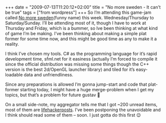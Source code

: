 +++
date = "2009-07-13T11:20:12+02:00"
title = "No more sweden - It can't be true"
tags = ["from wordpress"]
+++
So I’m attending this game-jam called [No more sweden](http://www.nomoresweden.com/nms-2009/)(funny name) this week. Wednesday/Thursday to Saturday/Sunday. I’ll be attending most of it, though I have to work at Thursday and Friday, which is a bummer,  so Ive been thinking at what kind of game I’m be making. I’ve been thinking about making a simple plat former for some time now, and this might be good time as any to make it a reality.

I think I’ve chosen my tools. C# as the programming language for it’s rapid development time, sfml.net for it easiness (actually I’m forced to compile it since the official distribution was missing some things though the C++ version is the best 2d/OpenGL launcher library) and tiled for it’s easy-loadable data and unfriendliness.

Since any preparations is allowed I’m gonna jump-start and code that plat-former starting today, I might have a huge merge-problem when I get my topics, but that’s a problem for future gustav 🙂

On a small side-note, my aggregator tells me that I got ~200 unread items, most of them are [lifehackerposts](http://lifehacker.com/). I’ve been postponing the unavoidable and I think should read some of them – soon. I just gotta do this first 😉
